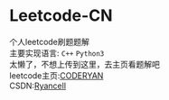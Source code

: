 # Leetcode-CN
个人leetcode刷题题解  
主要实现语言: `C++` `Python3`  
太懒了，不想上传到这里，去主页看题解吧  
leetcode主页:[CODERYAN](https://leetcode-cn.com/u/roycec/)  
CSDN:[Ryancell](https://blog.csdn.net/weixin_51966728?spm=1001.2014.3001.5343)
